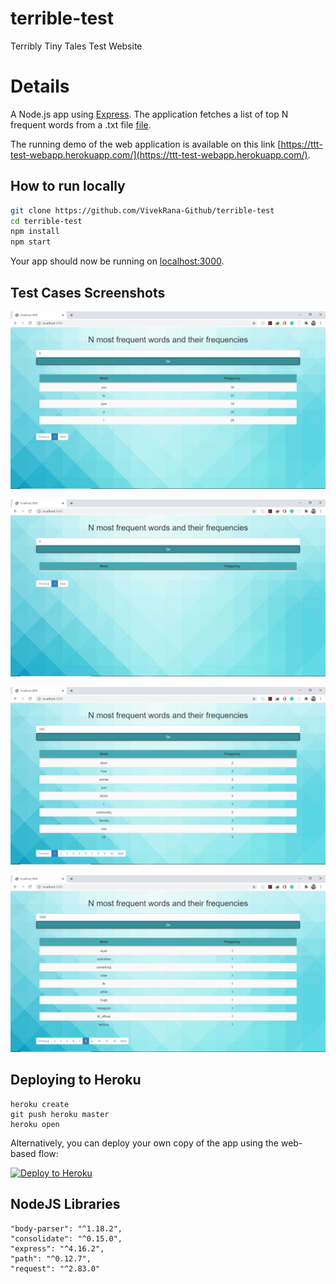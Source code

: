 # terrible-test
Terribly Tiny Tales Test Website

# Details
A Node.js app using [Express](http://expressjs.com/).
The application fetches a list of top N frequent words from a .txt file [file](http://terriblytinytales.com/test.txt).

The running demo of the web application is available on this link [https://ttt-test-webapp.herokuapp.com/](https://ttt-test-webapp.herokuapp.com/).

## How to run locally
```sh
git clone https://github.com/VivekRana-Github/terrible-test
cd terrible-test
npm install
npm start
```
Your app should now be running on [localhost:3000](http://localhost:3000/).

## Test Cases Screenshots
![](public/t1.png)

![](public/t2.png)

![](public/t3.png)

![](public/t4.png)

## Deploying to Heroku

```
heroku create
git push heroku master
heroku open
```

Alternatively, you can deploy your own copy of the app using the web-based flow:

[![Deploy to Heroku](https://www.herokucdn.com/deploy/button.png)](https://heroku.com/deploy)


## NodeJS Libraries
    
    "body-parser": "^1.18.2",
    "consolidate": "^0.15.0",
    "express": "^4.16.2",
    "path": "^0.12.7",
    "request": "^2.83.0"
    

